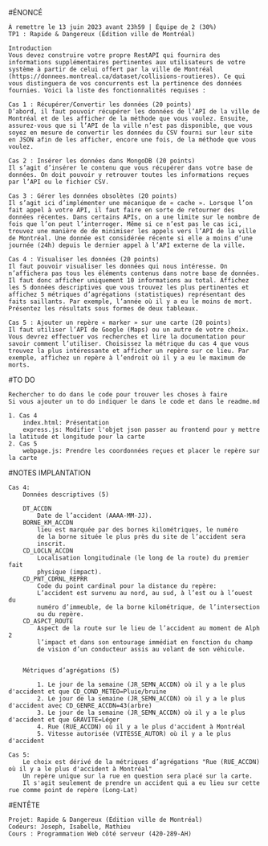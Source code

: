 #ÉNONCÉ

    À remettre le 13 juin 2023 avant 23h59 | Équipe de 2 (30%)
    TP1 : Rapide & Dangereux (Édition ville de Montréal)

    Introduction
    Vous devez construire votre propre RestAPI qui fournira des informations supplémentaires pertinentes aux utilisateurs de votre système à partir de celui offert par la ville de Montréal (https://donnees.montreal.ca/dataset/collisions-routieres). Ce qui vous distinguera de vos concurrents est la pertinence des données fournies. Voici la liste des fonctionnalités requises :

    Cas 1 : Récupérer/Convertir les données (20 points)
    D’abord, il faut pouvoir récupérer les données de l’API de la ville de Montréal et de les afficher de la méthode que vous voulez. Ensuite, assurez-vous que si l’API de la ville n’est pas disponible, que vous soyez en mesure de convertir les données du CSV fourni sur leur site en JSON afin de les afficher, encore une fois, de la méthode que vous voulez.

    Cas 2 : Insérer les données dans MongoDB (20 points)
    Il s’agit d’insérer le contenu que vous récupérer dans votre base de données. On doit pouvoir y retrouver toutes les informations reçues par l’API ou le fichier CSV.

    Cas 3 : Gérer les données obsolètes (20 points)
    Il s’agit ici d’implémenter une mécanique de « cache ». Lorsque l’on fait appel à votre API, il faut faire en sorte de retourner des données récentes. Dans certains APIs, on a une limite sur le nombre de fois que l’on peut l’interroger. Même si ce n’est pas le cas ici, trouvez une manière de de minimiser les appels vers l’API de la ville de Montréal. Une donnée est considérée récente si elle a moins d’une journée (24h) depuis le dernier appel à l’API externe de la ville.

    Cas 4 : Visualiser les données (20 points)
    Il faut pouvoir visualiser les données qui nous intéresse. On n’affichera pas tous les éléments contenus dans notre base de données. Il faut donc afficher uniquement 10 informations au total. Affichez les 5 données descriptives que vous trouvez les plus pertinentes et affichez 5 métriques d’agrégations (statistiques) représentant des faits saillants. Par exemple, l’année où il y a eu le moins de mort. Présentez les résultats sous formes de deux tableaux.

    Cas 5 : Ajouter un repère « marker » sur une carte (20 points)
    Il faut utiliser l’API de Google (Maps) ou un autre de votre choix. Vous devrez effectuer vos recherches et lire la documentation pour savoir comment l’utiliser. Choisissez la métrique du cas 4 que vous trouvez la plus intéressante et afficher un repère sur ce lieu. Par exemple, affichez un repère à l’endroit où il y a eu le maximum de morts.

#TO DO

    Rechercher to do dans le code pour trouver les choses à faire
    Si vous ajouter un to do indiquer le dans le code et dans le readme.md

    1. Cas 4
        index.html: Présentation
        express.js: Modifier l'objet json passer au frontend pour y mettre la latitude et longitude pour la carte
    2. Cas 5
        webpage.js: Prendre les coordonnées reçues et placer le repère sur la carte

#NOTES IMPLANTATION

    Cas 4: 
        Données descriptives (5)

        DT_ACCDN
            Date de l’accident (AAAA-MM-JJ).
        BORNE_KM_ACCDN
            lieu est marquée par des bornes kilométriques, le numéro
            de la borne située le plus près du site de l’accident sera
            inscrit.
        CD_LOCLN_ACCDN
            Localisation longitudinale (le long de la route) du premier fait 
            physique (impact).
        CD_PNT_CDRNL_REPRR
            Code du point cardinal pour la distance du repère:
            L’accident est survenu au nord, au sud, à l’est ou à l’ouest du
            numéro d’immeuble, de la borne kilométrique, de l’intersection
            ou du repère.
        CD_ASPCT_ROUTE
            Aspect de la route sur le lieu de l’accident au moment de Alph 2
            l’impact et dans son entourage immédiat en fonction du champ
            de vision d’un conducteur assis au volant de son véhicule.


        Métriques d’agrégations (5)

            1. Le jour de la semaine (JR_SEMN_ACCDN) où il y a le plus d'accident et que CD_COND_METEO=Pluie/bruine
            2. Le jour de la semaine (JR_SEMN_ACCDN) où il y a le plus d'accident avec CD_GENRE_ACCDN=43(arbre)
            3. Le jour de la semaine (JR_SEMN_ACCDN) où il y a le plus d'accident et que GRAVITE=Léger
            4. Rue (RUE_ACCDN) où il y a le plus d'accident à Montréal
            5. Vitesse autorisée (VITESSE_AUTOR) où il y a le plus d'accident

    Cas 5:
        Le choix est dérivé de la métriques d’agrégations "Rue (RUE_ACCDN) où il y a le plus d'accident à Montréal"
        Un repère unique sur la rue en question sera placé sur la carte. 
        Il s'agit seulement de prendre un accident qui a eu lieu sur cette rue comme point de repère (Long-Lat)

#ENTÊTE
   
    Projet: Rapide & Dangereux (Édition ville de Montréal)
    Codeurs: Joseph, Isabelle, Mathieu
    Cours : Programmation Web côté serveur (420-289-AH)
    
